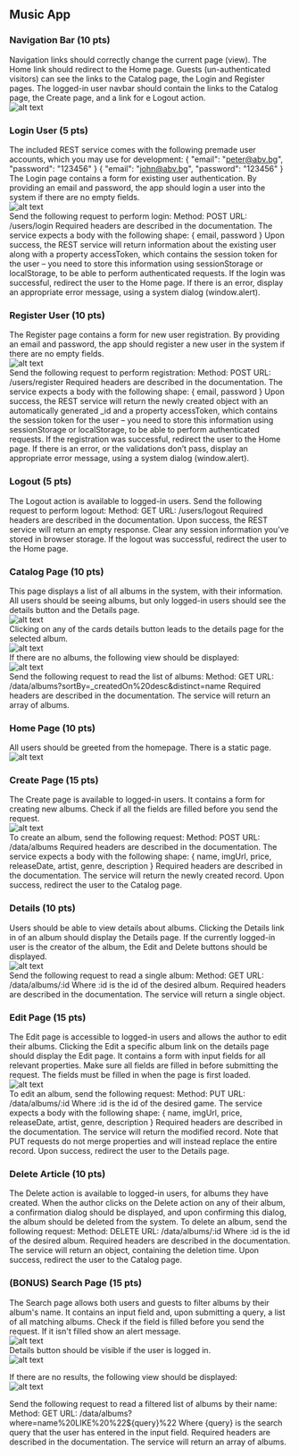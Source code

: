 ## Music App

### Navigation Bar (10 pts)
Navigation links should correctly change the current page (view). The Home link should redirect to the Home page. Guests (un-authenticated visitors) can see the links to the Catalog page, the Login and Register pages. The logged-in user navbar should contain the links to the Catalog page, the Create page, and a link for e Logout action.  
![alt text](https://github.com/skyepaper/JavaScript/blob/main/JavaScriptApplication/MusicApp/Pics/Pic%20(1).bmp)  

### Login User (5 pts)
The included REST service comes with the following premade user accounts, which you may use for development:
{ "email": "peter@abv.bg", "password": "123456" }
{ "email": "john@abv.bg", "password": "123456" }
The Login page contains a form for existing user authentication. By providing an email and password, the app should login a user into the system if there are no empty fields.  
 ![alt text](https://github.com/skyepaper/JavaScript/blob/main/JavaScriptApplication/MusicApp/Pics/Pic%20(1).bmp)  
Send the following request to perform login:
Method: POST
URL: /users/login
Required headers are described in the documentation. The service expects a body with the following shape:
{
  email,
  password
}
Upon success, the REST service will return information about the existing user along with a property accessToken, which contains the session token for the user – you need to store this information using sessionStorage or localStorage, to be able to perform authenticated requests.
If the login was successful, redirect the user to the Home page. If there is an error, display an appropriate error message, using a system dialog (window.alert).


### Register User (10 pts)
The Register page contains a form for new user registration. By providing an email and password, the app should register a new user in the system if there are no empty fields.  
 ![alt text](https://github.com/skyepaper/JavaScript/blob/main/JavaScriptApplication/MusicApp/Pics/Pic%20(1).bmp)  
Send the following request to perform registration:
Method: POST
URL: /users/register
Required headers are described in the documentation. The service expects a body with the following shape:
{
  email,
  password
}
Upon success, the REST service will return the newly created object with an automatically generated _id and a property accessToken, which contains the session token for the user – you need to store this information using sessionStorage or localStorage, to be able to perform authenticated requests.
If the registration was successful, redirect the user to the Home page. If there is an error, or the validations don’t pass, display an appropriate error message, using a system dialog (window.alert).
### Logout (5 pts)
The Logout action is available to logged-in users. Send the following request to perform logout:
Method: GET
URL: /users/logout
Required headers are described in the documentation. Upon success, the REST service will return an empty response. Clear any session information you’ve stored in browser storage.
If the logout was successful, redirect the user to the Home page.
### Catalog Page (10 pts)
This page displays a list of all albums in the system, with their information. All users should be seeing albums, but only logged-in users should see the details button and the Details page.  
 ![alt text](https://github.com/skyepaper/JavaScript/blob/main/JavaScriptApplication/MusicApp/Pics/Pic%20(1).bmp)  
Clicking on any of the cards details button leads to the details page for the selected album.  
 ![alt text](https://github.com/skyepaper/JavaScript/blob/main/JavaScriptApplication/MusicApp/Pics/Pic%20(1).bmp)  
If there are no albums, the following view should be displayed:  
 ![alt text](https://github.com/skyepaper/JavaScript/blob/main/JavaScriptApplication/MusicApp/Pics/Pic%20(1).bmp)  
Send the following request to read the list of albums:
Method: GET
URL: /data/albums?sortBy=_createdOn%20desc&distinct=name
Required headers are described in the documentation. The service will return an array of albums.

### Home Page (10 pts)
All users should be greeted from the homepage. There is a static page.   
 ![alt text](https://github.com/skyepaper/JavaScript/blob/main/JavaScriptApplication/MusicApp/Pics/Pic%20(1).bmp)  
### Create Page (15 pts)
The Create page is available to logged-in users. It contains a form for creating new albums. Check if all the fields are filled before you send the request.  
 ![alt text](https://github.com/skyepaper/JavaScript/blob/main/JavaScriptApplication/MusicApp/Pics/Pic%20(1).bmp)  
To create an album, send the following request:
Method: POST
URL: /data/albums
Required headers are described in the documentation. The service expects a body with the following shape:
{
  name,
  imgUrl,
  price,
  releaseDate,
  artist,
  genre,
  description
}
Required headers are described in the documentation. The service will return the newly created record. Upon success, redirect the user to the Catalog page.
### Details (10 pts)
Users should be able to view details about albums. Clicking the Details link in of an album should display the Details page. If the currently logged-in user is the creator of the album, the Edit and Delete buttons should be displayed.  
 ![alt text](https://github.com/skyepaper/JavaScript/blob/main/JavaScriptApplication/MusicApp/Pics/Pic%20(1).bmp)  
Send the following request to read a single album:
Method: GET
URL: /data/albums/:id
Where :id is the id of the desired album. Required headers are described in the documentation. The service will return a single object.
### Edit Page (15 pts)
The Edit page is accessible to logged-in users and allows the author to edit their albums. Clicking the Edit a specific album link on the details page should display the Edit page. It contains a form with input fields for all relevant properties. Make sure all fields are filled in before submitting the request. The fields must be filled in when the page is first loaded.  
 ![alt text](https://github.com/skyepaper/JavaScript/blob/main/JavaScriptApplication/MusicApp/Pics/Pic%20(1).bmp)  
To edit an album, send the following request:
Method: PUT
URL: /data/albums/:id
Where :id is the id of the desired game.
The service expects a body with the following shape:
{
  name,
  imgUrl,
  price,
  releaseDate,
  artist,
  genre,
  description
}
Required headers are described in the documentation. The service will return the modified record. Note that PUT requests do not merge properties and will instead replace the entire record. Upon success, redirect the user to the Details page.
### Delete Article (10 pts)
The Delete action is available to logged-in users, for albums they have created. When the author clicks on the Delete action on any of their album, a confirmation dialog should be displayed, and upon confirming this dialog, the album should be deleted from the system.
To delete an album, send the following request:
Method: DELETE
URL: /data/albums/:id
Where :id is the id of the desired album. Required headers are described in the documentation. The service will return an object, containing the deletion time. Upon success, redirect the user to the Catalog page.
### (BONUS) Search Page (15 pts)
The Search page allows both users and guests to filter albums by their album's name. It contains an input field and, upon submitting a query, a list of all matching albums. Check if the field is filled before you send the request. If it isn't filled show an alert message.  
![alt text](https://github.com/skyepaper/JavaScript/blob/main/JavaScriptApplication/MusicApp/Pics/Pic%20(1).bmp)  
Details button should be visible if the user is logged in.  
 ![alt text](https://github.com/skyepaper/JavaScript/blob/main/JavaScriptApplication/MusicApp/Pics/Pic%20(1).bmp)  
   
If there are no results, the following view should be displayed:  
 ![alt text](https://github.com/skyepaper/JavaScript/blob/main/JavaScriptApplication/MusicApp/Pics/Pic%20(1).bmp)  

Send the following request to read a filtered list of albums by their name:
Method: GET
URL: /data/albums?where=name%20LIKE%20%22${query}%22
Where {query} is the search query that the user has entered in the input field. Required headers are described in the documentation. The service will return an array of albums.
